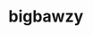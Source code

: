 # bigbawzy

<!-- Lil Uzi Vert Official Website

This assignment project is to promote Lil Uzi Vert’s music, merchandise, tour dates, and background story. The website will provide fans with a central hub to explore his latest releases, watch music videos, purchase exclusive merchandise, and stay updated on upcoming tour dates. Through its clean design and dynamic content, the website ensures fans can engage with their favourite artist conveniently and intuitively.

The goal of this project is to celebrate Lil Uzi Vert’s career and connect his audience with every aspect of his music and brand.

Design Process

Target Audience

This website is designed for Lil Uzi Vert’s fans and potential new listeners who are interested in learning more about his music, merchandise, and tour dates. The primary user groups include:
•	Fans: People who want to stay updated on his latest albums, music videos, and concerts.
•	Shoppers: Fans who want to purchase exclusive Lil Uzi Vert merchandise.
•	Curious Listeners: New visitors who want to explore his story and music.

User Stories

1.	As a fan, I want to view Lil Uzi Vert’s latest music videos, so that I can enjoy his newest releases.
2.	As a shopper, I want to browse through his merchandise, so that I can purchase items to support my favorite artist.
3.	As a curious listener, I want to learn about Lil Uzi Vert’s background, so that I can understand his journey and career.
4.	As an event-goer, I want to see his upcoming tour dates, so that I can plan to attend a concert.
5.	As a newsletter subscriber, I want to join the mailing list, so that I can receive updates about Lil Uzi Vert’s releases and tours.



Wireframes

The attached wireframe outlines the key structure and flow of the website. Each page is designed with a clear focus:
•	Homepage: Highlights albums and music videos.
•	About Me: Features a video about Lil Uzi Vert and his biography.
•	Tour: Lists upcoming tours or states if there are no tours scheduled.
•	Merch: Showcases exclusive merchandise for purchase.
•	Music: Displays music he has released and allows streaming.

Features

Existing Features

1.	Homepage:
•	Displays featured albums with a visually appealing background image.
•	Includes links to the latest and most popular music videos.
2.	About Me:
•	A video introducing Lil Uzi Vert and his journey as an artist.
•	A short biography detailing his rise in the music industry.
•	A mailing list subscription box.
3.	Tour:
•	Lists upcoming tour dates dynamically.
•	Displays a message if no tours are currently scheduled.
•	Includes a mailing list subscription box for fans to receive updates.
4.	Merch:
•	Showcases exclusive merchandise using a grid layout.
•	Provides images, descriptions, and links for purchasing items.
5.	Music:
•	Allows fans to stream Lil Uzi Vert’s music.
•	Features an embedded music player for convenience.

Features Left to Implement
1.	Social Media Integration:
•	Add links to Lil Uzi Vert’s official social media accounts for better fan engagement.
2.	Search Functionality:
•	Allow users to search for specific merchandise or music.
3.	Dynamic Event Booking:
•	Integrate with third-party event ticketing platforms for direct concert ticket purchases. -->